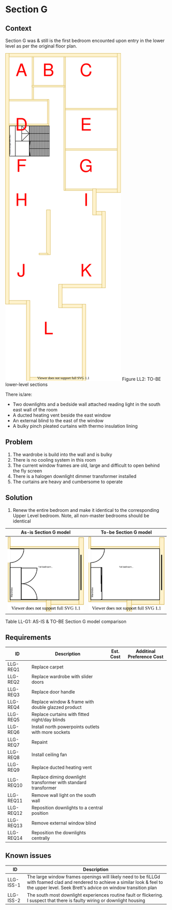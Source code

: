 # Section G

## Context
Section G was & still is the first bedroom encounted upon entry in the lower level as per the original floor plan.

![TO-BE lower-level diagram](Lower-Level-TO-BE-sections.svg)
Figure LL2: TO-BE lower-level sections

There is/are:
* Two downlights and a bedside wall attached reading light in the south east wall of the room
* A ducted heating vent beside the east window
* An external blind to the east of the window
* A bulky pinch pleated curtains with thermo insulation lining

## Problem
1. The wardrobe is build into the wall and is bulky
2. There is no cooling system in this room
3. The current window frames are old, large and difficult to open behind the fly screen
4. There is a halogen downlight dimmer transformer installed
5. The curtains are heavy and cumbersome to operate

## Solution
1. Renew the entire bedroom and make it identical to the corresponding Upper Level bedroom. Note, all non-master bedrooms should be identical

|As-is Section G model| To-be Section G model|
|---|---|
|![AS-IS lower-level Section G diagram](Lower-Level-AS-IS-section-G.svg)|![TO-BE lower-level Section G diagram](Lower-Level-TO-BE-section-G.svg)|
Table LL-G1: AS-IS & TO-BE Section G model comparison

## Requirements
|ID|Description|Est. Cost|Additinal Preference Cost|
|---|---|---|---|
|LLG-REQ1|Replace carpet||
|LLG-REQ2|Replace wardrobe with slider doors|||
|LLG-REQ3|Replace door handle||
|LLG-REQ4|Replace window & frame with double glazzed product||
|LLG-REQ5|Replace curtains with fitted night/day blinds||
|LLG-REQ6|Install north powerpoints outlets with more sockets||
|LLG-REQ7|Repaint||
|LLG-REQ8|Install ceiling fan||
|LLG-REQ9|Replace ducted heating vent||
|LLG-REQ10|Replace diming downlight  transformer with standard transformer||
|LLG-REQ11|Remove wall light on the south wall||
|LLG-REQ12|Reposition downlights to a central position||
|LLG-REQ13|Remove external window blind||
|LLG-REQ14|Reposition the downlights centrally||


## Known issues
|ID|Description|
|---|---|
|LLG-ISS-1|The large window frames openings will likely need to be fiLLGd with foamed clad and rendered to achieve a similar look & feel to the upper level. Seek Brett's advice on window transition plan|
|LLG-ISS-2|The south most downlight experiences routine fault or flickering. I suspect that there is faulty wiring or downlight housing|